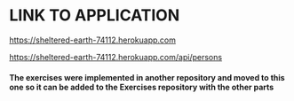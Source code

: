 # LINK TO APPLICATION

https://sheltered-earth-74112.herokuapp.com 

https://sheltered-earth-74112.herokuapp.com/api/persons 

#### The exercises were implemented in another repository and moved to this one so it can be added to the Exercises repository with the other parts

